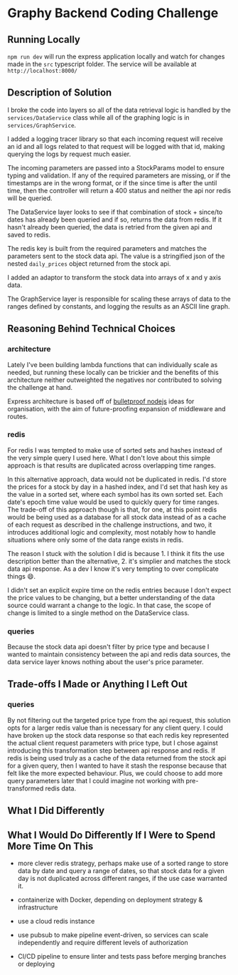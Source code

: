 # Graphy Backend Coding Challenge


## Running Locally
`npm run dev` will run the express application locally and watch for changes made in the `src` typescript folder. The service will be available at `http://localhost:8000/`


## Description of Solution
I broke the code into layers so all of the data retrieval logic is handled by the `services/DataService` class while all of the graphing logic is in `services/GraphService`. 

I added a logging tracer library so that each incoming request will receive an id and all logs related to that request will be logged with that id, making querying the logs by request much easier.

The incoming parameters are passed into a StockParams model to ensure typing and validation. If any of the required parameters are missing, or if the timestamps are in the wrong format, or if the since time is after the until time, then the controller will return a 400 status and neither the api nor redis will be queried.

The DataService layer looks to see if that combination of stock + since/to dates has already been queried and if so, returns the data from redis. If it hasn't already been queried, the data is retried from the given api and saved to redis.

The redis key is built from the required parameters and matches the parameters sent to the stock data api. The value is a stringified json of the nested `daily_prices` object returned from the stock api.

I added an adaptor to transform the stock data into arrays of x and y axis data.

The GraphService layer is responsible for scaling these arrays of data to the ranges defined by constants, and logging the results as an ASCII line graph.


## Reasoning Behind Technical Choices

### architecture
Lately I've been building lambda functions that can individually scale as needed, but running these locally can be trickier and the benefits of this architecture neither outweighted the negatives nor contributed to solving the challenge at hand.

Express architecture is based off of [bulletproof nodejs](https://softwareontheroad.com/ideal-nodejs-project-structure/) ideas for organisation, with the aim of future-proofing expansion of middleware and routes. 

### redis

For redis I was tempted to make use of sorted sets and hashes instead of the very simple query I used here. What I don't love about this simple approach is that results are duplicated across overlapping time ranges.

In this alternative approach, data would not be duplicated in redis. I'd store the prices for a stock by day in a hashed index, and I'd set that hash key as the value in a sorted set, where each symbol has its own sorted set. Each date's epoch time value would be used to quickly query for time ranges. 
The trade-off of this approach though is that, for one, at this point redis would be being used as a database for all stock data instead of as a cache of each request as described in the challenge instructions, and two, it introduces additional logic and complexity, most notably how to handle situations where only some of the data range exists in redis.

The reason I stuck with the solution I did is because 1. I think it fits the use description better than the alternative, 2. it's simplier and matches the stock data api response. As a dev I know it's very tempting to over complicate things 😄. 

I didn't set an explicit expire time on the redis entries because I don't expect the price values to be changing, but a better understanding of the data source could warrant a change to the logic. In that case, the scope of change is limited to a single method on the DataService class.

### queries

Because the stock data api doesn't filter by price type and because I wanted to maintain consistency between the api and redis data sources, the data service layer knows nothing about the user's price parameter. 

## Trade-offs I Made or Anything I Left Out

### queries

By not filtering out the targeted price type from the api request, this solution opts for a larger redis value than is necessary for any client query. I could have broken up the stock data response so that each redis key represented the actual client request parameters with price type, but I chose against introducing this transformation step between api response and redis. If redis is being used truly as a cache of the data returned from the stock api for a given query, then I wanted to have it stash the response because that felt like the more expected behaviour. Plus, we could choose to add more query parameters later that I could imagine not working with pre-transformed redis data.

## What I Did Differently

## What I Would Do Differently If I Were to Spend More Time On This

- more clever redis strategy, perhaps make use of a sorted range to store data by date and query a range of dates, so that stock data for a given day is not duplicated across different ranges, if the use case warranted it.

- containerize with Docker, depending on deployment strategy & infrastructure

- use a cloud redis instance

- use pubsub to make pipeline event-driven, so services can scale independently and require different levels of authorization

- CI/CD pipeline to ensure linter and tests pass before merging branches or deploying